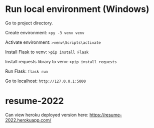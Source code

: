 # Run local environment (Windows)

Go to project directory.

Create environment: `>py -3 venv venv`

Activate environment: `>venv\Scripts\activate`

Install Flask to venv: `>pip install Flask`

Install requests library to venv: `>pip install requests`

Run Flask: `flask run`

Go to localhost: `http://127.0.0.1:5000`

# resume-2022
Can view heroku deployed version here: https://resume-2022.herokuapp.com/
